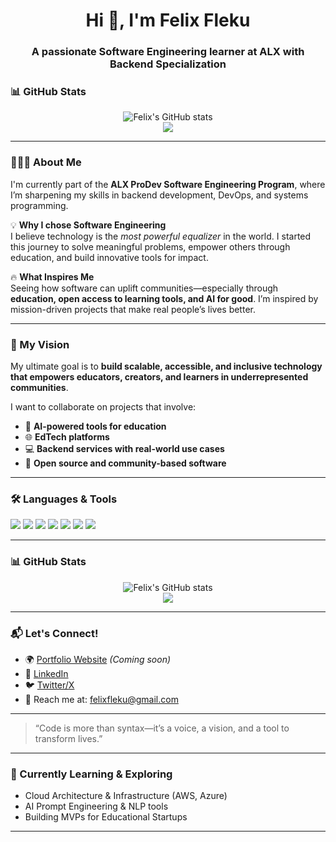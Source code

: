 <h1 align="center">Hi 👋, I'm Felix Fleku</h1>
<h3 align="center">A passionate Software Engineering learner at ALX with Backend Specialization</h3>

### 📊 GitHub Stats

<p align="center">
  <img src="https://github-readme-stats.vercel.app/api?username=anklet1&show_icons=true&theme=radical" alt="Felix's GitHub stats"/>
  <br/>
  <img src="https://github-readme-streak-stats.herokuapp.com/?user=anklet1&theme=tokyonight"/>
</p>


---

### 👨🏽‍🎓 About Me

I'm currently part of the **ALX ProDev Software Engineering Program**, where I’m sharpening my skills in backend development, DevOps, and systems programming.

💡 **Why I chose Software Engineering**  
I believe technology is the *most powerful equalizer* in the world. I started this journey to solve meaningful problems, empower others through education, and build innovative tools for impact.

🔥 **What Inspires Me**  
Seeing how software can uplift communities—especially through **education, open access to learning tools, and AI for good**. I’m inspired by mission-driven projects that make real people’s lives better.

---

### 🎯 My Vision

My ultimate goal is to **build scalable, accessible, and inclusive technology that empowers educators, creators, and learners in underrepresented communities**.

I want to collaborate on projects that involve:
- 🧠 **AI-powered tools for education**
- 🌐 **EdTech platforms**
- 💻 **Backend services with real-world use cases**
- 🚀 **Open source and community-based software**

---

### 🛠️ Languages & Tools

<p>
  <img src="https://img.shields.io/badge/Python-3776AB?style=for-the-badge&logo=python&logoColor=white"/>
  <img src="https://img.shields.io/badge/JavaScript-F7DF1E?style=for-the-badge&logo=javascript&logoColor=black"/>
  <img src="https://img.shields.io/badge/Bash-121011?style=for-the-badge&logo=gnu-bash&logoColor=white"/>
  <img src="https://img.shields.io/badge/Git-F05032?style=for-the-badge&logo=git&logoColor=white"/>
  <img src="https://img.shields.io/badge/Linux-FCC624?style=for-the-badge&logo=linux&logoColor=black"/>
  <img src="https://img.shields.io/badge/Docker-2496ED?style=for-the-badge&logo=docker&logoColor=white"/>
  <img src="https://img.shields.io/badge/MySQL-4479A1?style=for-the-badge&logo=mysql&logoColor=white"/>
</p>

---

### 📊 GitHub Stats

<p align="center">
  <img src="https://github-readme-stats.vercel.app/api?username=anklet1&show_icons=true&theme=radical" alt="Felix's GitHub stats"/>
  <br/>
  <img src="https://github-readme-streak-stats.herokuapp.com/?user=felixfleku&theme=tokyonight"/>

</p>

---

### 📬 Let's Connect!

- 🌍 [Portfolio Website](#) *(Coming soon)*  
- 💼 [LinkedIn](https://www.linkedin.com/in/felixfleku)  
- 🐦 [Twitter/X](https://twitter.com/felixfleku)  
- 📨 Reach me at: felixfleku@gmail.com

---

> “Code is more than syntax—it’s a voice, a vision, and a tool to transform lives.”

---

### 🧠 Currently Learning & Exploring
- Cloud Architecture & Infrastructure (AWS, Azure)
- AI Prompt Engineering & NLP tools
- Building MVPs for Educational Startups

---

